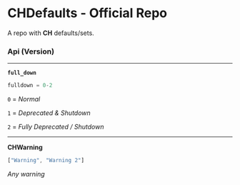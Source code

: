 # CHDefaults - Official Repo

A repo with **CH** defaults/sets.

### Api (Version)
<hr>

**`full_down`**
```js
fulldown = 0-2
```

`0` = *Normal*

`1` = *Deprecated & Shutdown*

`2` = *Fully Deprecated / Shutdown*

<hr>

**CHWarning**
```js
["Warning", "Warning 2"]
```

*Any warning*
